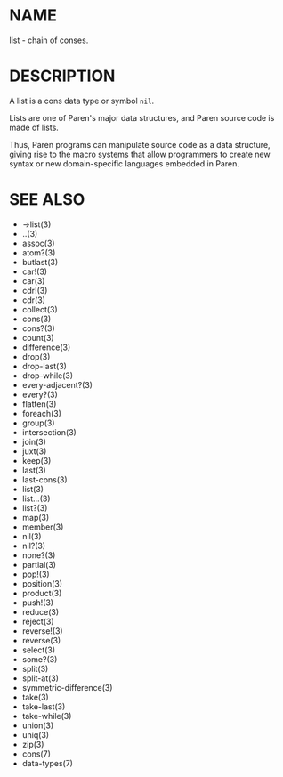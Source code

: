 # NAME
list - chain of conses.

# DESCRIPTION
A list is a cons data type or symbol `nil`.

Lists are one of Paren's major data structures, and Paren source code is made of lists.

Thus, Paren programs can manipulate source code as a data structure, giving rise to the macro systems that allow programmers to create new syntax or new domain-specific languages embedded in Paren.

# SEE ALSO
- ->list(3)
- ..(3)
- assoc(3)
- atom?(3)
- butlast(3)
- car!(3)
- car(3)
- cdr!(3)
- cdr(3)
- collect(3)
- cons(3)
- cons?(3)
- count(3)
- difference(3)
- drop(3)
- drop-last(3)
- drop-while(3)
- every-adjacent?(3)
- every?(3)
- flatten(3)
- foreach(3)
- group(3)
- intersection(3)
- join(3)
- juxt(3)
- keep(3)
- last(3)
- last-cons(3)
- list(3)
- list...(3)
- list?(3)
- map(3)
- member(3)
- nil(3)
- nil?(3)
- none?(3)
- partial(3)
- pop!(3)
- position(3)
- product(3)
- push!(3)
- reduce(3)
- reject(3)
- reverse!(3)
- reverse(3)
- select(3)
- some?(3)
- split(3)
- split-at(3)
- symmetric-difference(3)
- take(3)
- take-last(3)
- take-while(3)
- union(3)
- uniq(3)
- zip(3)
- cons(7)
- data-types(7)
